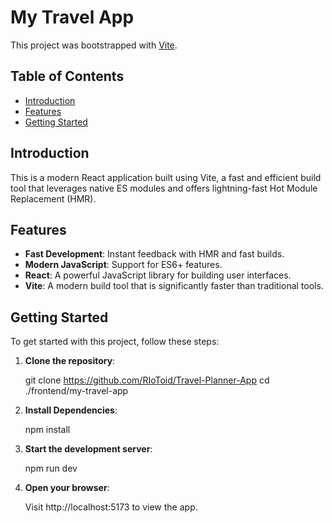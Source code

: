 # My Travel App

This project was bootstrapped with [Vite](https://vitejs.dev/).

## Table of Contents
- [Introduction](#introduction)
- [Features](#features)
- [Getting Started](#getting-started)

## Introduction

This is a modern React application built using Vite, a fast and efficient build tool that leverages native ES modules and offers lightning-fast Hot Module Replacement (HMR).

## Features

- **Fast Development**: Instant feedback with HMR and fast builds.
- **Modern JavaScript**: Support for ES6+ features.
- **React**: A powerful JavaScript library for building user interfaces.
- **Vite**: A modern build tool that is significantly faster than traditional tools.

## Getting Started

To get started with this project, follow these steps:

1. **Clone the repository**:

   git clone https://github.com/RIoToid/Travel-Planner-App
   cd ./frontend/my-travel-app

2. **Install Dependencies**:

   npm install

3. **Start the development server**:

   npm run dev

4. **Open your browser**:

   Visit http://localhost:5173 to view the app.
